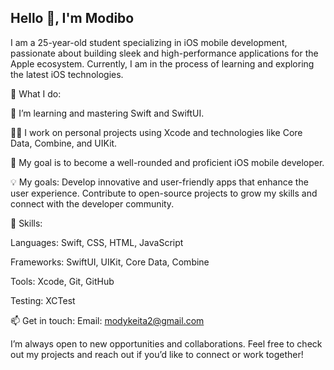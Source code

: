 ## Hello 👋, I'm Modibo


I am a 25-year-old student specializing in iOS mobile development, passionate about building sleek and high-performance applications for the Apple ecosystem. Currently, I am in the process of learning and exploring the latest iOS technologies.

🚀 What I do: 

🌱 I’m learning and mastering Swift and SwiftUI. 

👨‍💻 I work on personal projects using Xcode and technologies like Core Data, Combine, and UIKit. 

🎯 My goal is to become a well-rounded and proficient iOS mobile developer. 

💡 My goals:
Develop innovative and user-friendly apps that enhance the user experience.
Contribute to open-source projects to grow my skills and connect with the developer community.

🔧 Skills:

Languages: Swift, CSS, HTML, JavaScript 

Frameworks: SwiftUI, UIKit, Core Data, Combine

Tools: Xcode, Git, GitHub

Testing: XCTest

📫 Get in touch:
Email: modykeita2@gmail.com

I’m always open to new opportunities and collaborations. Feel free to check out my projects and reach out if you’d like to connect or work together!
